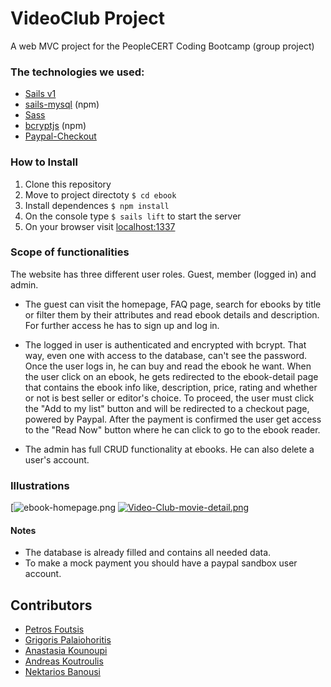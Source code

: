 # VideoClub Project

A web MVC project for the PeopleCERT Coding Bootcamp (group project)

### The technologies we used:

- [Sails v1](https://sailsjs.com)
- [sails-mysql](https://www.npmjs.com/package/sails-mysql) (npm)
- [Sass](https://www.npmjs.com/package/sass)
- [bcryptjs](https://www.npmjs.com/package/bcryptjs) (npm)
- [Paypal-Checkout](https://developer.paypal.com/docs/business/develop/design-guidelines/#button-placement)

### How to Install

1. Clone this repository
2. Move to project directoty `$ cd ebook`
3. Install dependences `$ npm install`
4. On the console type `$ sails lift` to start the server
5. On your browser visit [localhost:1337](localhost:1337)

### Scope of functionalities

The website has three different user roles. Guest, member (logged in) and admin.

- The guest can visit the homepage, FAQ page, search for ebooks by title or filter them by their attributes and read ebook details and description. For further access he has to sign up and log in.

- The logged in user is authenticated and encrypted with bcrypt. That way, even one with access to the database, can't see the password.
  Once the user logs in, he can buy and read the ebook he want. When the user click on an ebook, he gets redirected to the ebook-detail page that contains the ebook info like, description, price, rating and whether or not is best seller or editor's choice. To proceed, the user must click the "Add to my list" button and will be redirected to a checkout page, powered by Paypal. After the payment is confirmed the user get access to the "Read Now" button where he can click to go to the ebook reader.

- The admin has full CRUD functionality at ebooks. He can also delete a user's account.

### Illustrations

[![ebook-homepage.png](/images/ebookHomepage.jpg)
[![Video-Club-movie-detail.png](https://i.postimg.cc/fRHfQq1p/Video-Club-movie-detail.png)](https://postimg.cc/bZttQgy9)

#### Notes

- The database is already filled and contains all needed data.
- To make a mock payment you should have a paypal sandbox user account.

## Contributors

- [Petros Foutsis](https://github.com/PetrosFou)
- [Grigoris Palaiohoritis](https://github.com/GrigorisPs)
- [Anastasia Kounoupi](https://github.com/anastasiakounoupi)
- [Andreas Koutroulis](https://github.com/AndreasCtrl)
- [Nektarios Banousi](https://github.com/BanNektarios)
